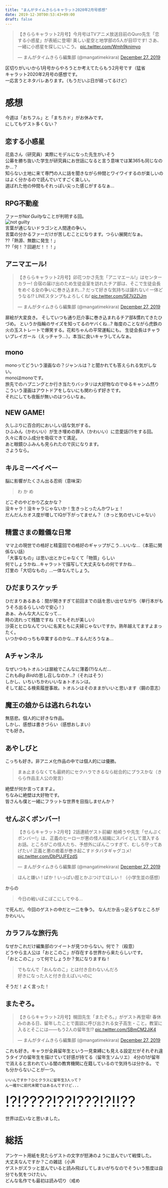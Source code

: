 ```yaml
---
title: "まんがタイムきららキャラット2020年2月号感想"
date: 2019-12-30T00:53:43+09:00
draft: false
---
```


<blockquote class="twitter-tweet"><p lang="ja" dir="ltr">【きららキャラット2月号】今月号はTVアニメ放送目前のQuro先生「恋する小惑星」が表紙に登場! 美しい星空と地学部の5人が目印です! さあ、一緒に小惑星を探しにいこう。 <a href="https://t.co/Wmh9knimyo">pic.twitter.com/Wmh9knimyo</a></p>&mdash; まんがタイムきらら編集部 (@mangatimekirara) <a href="https://twitter.com/mangatimekirara/status/1210576117859414018?ref_src=twsrc%5Etfw">December 27, 2019</a></blockquote> <script async src="https://platform.twitter.com/widgets.js" charset="utf-8"></script> 

区切りがいいから1月号からやろうとか考えてたらもう2月号です（猛省  
キャラット2020年2月号の感想です。  
一応言うとネタバレあります。（もうだいぶ日が経ってるけど）  

# 感想
今週は「おちフル」と「まちカド」がお休みです。  
にしてもゲスト多くない？  

##  恋する小惑星
花島さん（研究員）実際にモデルになった先生がいそう  
公募を勝ち抜いた学生が研究員にお世話になると言う意味では某365も同じなのか...？  
知らない土地に来て専門の人に話を聞きながら仲間とワイワイするのが楽しいのはよく分かるので読んでいてすごく楽しい。  
選ばれた他の仲間もそれっぽい尖った感じがするなぁ...  

## RPG不動産
ファーが𝑁𝑜𝑡 𝐺𝑢𝑖𝑙𝑡𝑦なことが判明する回。  
![not guilty](https://userscontent2.emaze.com/images/756e8887-1de8-41f3-91a5-01a3a36b217a/6b2339cc-0378-4894-b6a5-bb1c39d71061.png)  
言葉が通じないドラゴンと人間達の争い。  
言葉の分かるファーだけが苦しむことになります。つらい展開だなぁ。  
??「熱源、無数に発生！」  
??「何！？回避だ！！！」   

## アニマエール!
<blockquote class="twitter-tweet"><p lang="ja" dir="ltr">【きららキャラット2月号】卯花つかさ先生「アニマエール!」はセンターカラー! 合宿の届け出のため生徒会室を訪れたチア部は、そこで生徒会長をめぐる女の争いに巻き込まれ…? だって好きな気持ちは譲れない! 一体どうなる!? LINEスタンプもよろしくね! <a href="https://t.co/5E7ji2ZIJm">pic.twitter.com/5E7ji2ZIJm</a></p>&mdash; まんがタイムきらら編集部 (@mangatimekirara) <a href="https://twitter.com/mangatimekirara/status/1210576868375588864?ref_src=twsrc%5Etfw">December 27, 2019</a></blockquote> <script async src="https://platform.twitter.com/widgets.js" charset="utf-8"></script> 
扉絵が大変良き。  
そしていつも通り厄介事に巻き込まれるチア部&慣れてきたひづめ。  
というか指輪のサイズを知ってるのヤバくね...?  
毎度のことながら虎鉄の火の玉ストレートで爆笑する。花和ちゃんの平常運転にも。  
生徒会長はチャラいプレイガール（えっチャラ...）。本当に良いキャラしてんなぁ。  

## mono 
monoってどういう漫画なの？ジャンルは？と聞かれても答えられる気がしない。  
monoはmonoです。  
旅先でのハプニングとか行き当たりバッタリは大好物なのでゆるキャン△然りこういう漫画はアウトドアをしないにも関わらず好きです。  
それにしても夜飯が無いのはつらいなぁ。  

## NEW GAME!
久しぶりに百合的においしい話な気がする。  
ひふみん（かわいい）が生き埋めの罪人（かわいい）に恋愛話(?)をする回。  
久々に青ひふ成分を吸収できて満足。  
あと眼鏡ひふみんも見られたので灰になります。  
さようなら。  


## キルミーベイベー
脳に影響がたくさん出る忍術（意味深）  

> わ か め  

どこぞのやどかり乙女かな？  
没キャラ！没キャラじゃないか！生きっとったんかワレェ！  
だんだんカオス度が増してIQが下がってません？（きっと気のせいじゃない）  

## 精霊さまの難儀な日常
ママ上の現世での格好と精霊回での格好のギャップがこう...いいな...（本筋に関係ない話）  
「大事なもの」は思い出とかじゃなくて「物質」らしい  
何でしょうかね...キャラットで描写して大丈夫なもの何ですかね...  
灯里の「大切なもの」...一体なんでしょう。

## ひだまりスケッチ
ひだまりあるある：間が開きすぎて前回までの話を思い出せながち（単行本がもうそろ出るらしいので安心！）  
あぁ、みんな大人になって...  
時の流れって残酷ですね（でもそれが美しい）  
沙英とヒロなんてついに名実ともに夫婦じゃないですか。熟年越えてますよまったく。  
いつかゆのっちも卒業するのかな...するんだろうなぁ...  

## Aチャンネル
なぜいつもトオルンは扉絵でこんなに薄着(?)なんだ...  
これも𝐵𝑖𝑔 𝐵𝑖𝑟𝑑の思し召しなのか...?（それはそう）  
しかし、いちいちかわいいなぁトオルンは。  
そして起こる検索履歴事故。トオルンはそのままがいいと思います（鋼の意志）  

## 魔王の娘からは逃れられない
無慈悲。個人的に好きな作品。  
しかし、感想は書きづらい（感想おしまい）  
でも好き。  

## あやしびと
こっちも好き。非アニメ化作品の中では個人的には優勝。  

> まぁ止まらなくても最終的にセクハラできるなら総合的にプラスかな（きらら作品主人公の発言）

絶壁が何か言ってますよ。  
ちなみに絶壁は大好物です。  
皆さんも僕と一緒にフラットな世界を目指しませんか？  

## せんぷくボンバー!
<blockquote class="twitter-tweet"><p lang="ja" dir="ltr">【きららキャラット2月号】2話連続ゲスト前編! 柏崎うや先生「せんぷくボンバー!」は、正義のヒーローが悪の怪人組織にスパイとして潜入するお話。ところがこの怪人たち、予想外にぽんこつすぎて、むしろ守ってあげたい! 正義と悪の癒着が巻き起こすドタバタギャグコメ! <a href="https://t.co/DbPUJFEzdS">pic.twitter.com/DbPUJFEzdS</a></p>&mdash; まんがタイムきらら編集部 (@mangatimekirara) <a href="https://twitter.com/mangatimekirara/status/1210579410547429376?ref_src=twsrc%5Etfw">December 27, 2019</a></blockquote> <script async src="https://platform.twitter.com/widgets.js" charset="utf-8"></script> 

> ほんと嫌い！ばか！いっぱい脛とかぶつけてほしい！（小学生並の感想）

からの

> 今日の戦いぼこぼこにしてやる...

で死んだ。今回のゲストの中だと一二を争う。
なんだか舌っ足らずなところがかわいい。  

## カラフルな旅行先
なぜかこれだけ編集部のツイートが見つからない。何で？（殺意）  
どうやら主人公は「おとこのこ」が存在する世界から来たらしいです。  
「おとこのこ」って何でしょうか？気になりますね！  

> でもなんで「おんなのこ」とは付き合わないんだろ  
> 好きになった人と付き合えばいいのに

そうだ！よく言った！

## またぞろ。
<blockquote class="twitter-tweet"><p lang="ja" dir="ltr">【きららキャラット2月号】幌田先生「またぞろ。」がゲスト再登場! 春休みのある日、留年したことで面談に呼び出される女子高生・こと。教室に入るとそこには――もう2人の留年生!? <a href="https://t.co/SBmCM2JiK4">pic.twitter.com/SBmCM2JiK4</a></p>&mdash; まんがタイムきらら編集部 (@mangatimekirara) <a href="https://twitter.com/mangatimekirara/status/1210579732980363264?ref_src=twsrc%5Etfw">December 27, 2019</a></blockquote> <script async src="https://platform.twitter.com/widgets.js" charset="utf-8"></script> 
これも好き。キャラが全員留年生という一見束縛にも見える設定だがそれぞれ違うタイプの留年生を描けていて好感が持てる（留年生ソムリエ）  
4分の1が留年で消えると言われている闇の教育機関に在籍しているので気持ちは分かる。  
でも分からないことが一つ。  

```
いいんですか？ひとクラスに留年生3人って？  
んー確かに前代未聞ではあるんですけど...
```
<font size="36">!?!????!??!???!?!!??</font>

世界は広いなと思いました。

# 総括
アンケート用紙を見たらゲストの文字が怒涛のように並んでいて戦慄した。  
大丈夫なんですか？この雑誌（小声  
ゲストがズラッと並んでいると読み飛ばしてしまいがちなのでそういう態度は自分でも気をつけたい。  
どんな名作でも最初は読み切り（戒め

